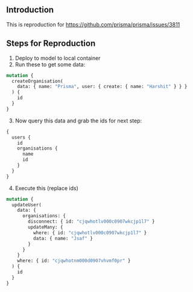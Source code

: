 ## Introduction

This is reproduction for https://github.com/prisma/prisma/issues/3811

## Steps for Reproduction

1. Deploy to model to local container
2. Run these to get some data:

```graphql
mutation {
  createOrganisation(
    data: { name: "Prisma", user: { create: { name: "Harshit" } } }
  ) {
    id
  }
}
```

3. Now query this data and grab the ids for next step:

```graphql
{
  users {
    id
    organisations {
      name
      id
    }
  }
}
```

4. Execute this (replace ids)

```graphql
mutation {
  updateUser(
    data: {
      organisations: {
        disconnect: { id: "cjqwhotlv000c0907wkcjp1l7" }
        updateMany: {
          where: { id: "cjqwhotlv000c0907wkcjp1l7" }
          data: { name: "Jsaf" }
        }
      }
    }
    where: { id: "cjqwhotnm000d0907vhvmf0pr" }
  ) {
    id
  }
}
```
